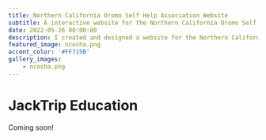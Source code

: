 ```yaml
---
title: Northern California Oromo Self Help Association Website
subtitle: A interactive website for the Northern California Oromo Self Help Association
date: 2022-05-26 00:00:00
description: I created and designed a website for the Northern California Oromo Self Help Association.
featured_image: ncosha.png
accent_color: '#FF715B'
gallery_images:
    - ncosha.png
---
```

# JackTrip Education

Coming soon!
